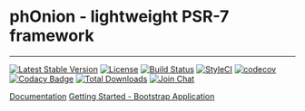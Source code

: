 # phOnion - lightweight PSR-7 framework

----

[![Latest Stable Version](https://poser.pugx.org/onion/framework/v/stable)](https://packagist.org/packages/onion/framework)
[![License](https://poser.pugx.org/onion/framework/license)](https://packagist.org/packages/onion/framework)
[![Build Status](https://travis-ci.org/phOnion/framework.svg?branch=develop)](https://travis-ci.org/phOnion/framework)
[![StyleCI](https://styleci.io/repos/66286844/shield)](https://styleci.io/repos/66286844)
[![codecov](https://codecov.io/gh/phOnion/framework/branch/master/graph/badge.svg)](https://codecov.io/gh/phOnion/framework)
[![Codacy Badge](https://api.codacy.com/project/badge/Grade/41629a45187c411aa61f6332b4017a93)](https://www.codacy.com/app/daghostman-dimitrov/framework?utm_source=github.com&amp;utm_medium=referral&amp;utm_content=phOnion/framework&amp;utm_campaign=Badge_Grade)
[![Total Downloads](https://poser.pugx.org/onion/framework/downloads)](https://packagist.org/packages/onion/framework)
[![Join Chat](https://img.shields.io/badge/gitter-join%20chat-e80d7a.svg)](https://gitter.im/onion-framework/Lobby?utm_source=share-link&utm_medium=link&utm_campaign=share-link)

[Documentation](http://phOnion.github.io/framework)
[Getting Started - Bootstrap Application](https://github.com/phOnion/bootstrap)
